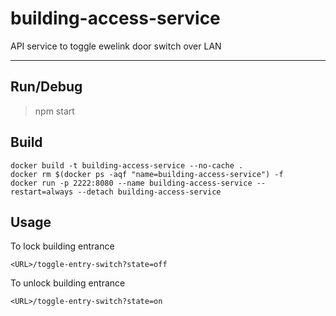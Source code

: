 
# building-access-service

API service to toggle ewelink door switch over LAN
***

## Run/Debug

> npm start

## Build

	docker build -t building-access-service --no-cache .
	docker rm $(docker ps -aqf "name=building-access-service") -f
	docker run -p 2222:8080 --name building-access-service --restart=always --detach building-access-service

## Usage

To lock building entrance

    <URL>/toggle-entry-switch?state=off

To unlock building entrance

    <URL>/toggle-entry-switch?state=on